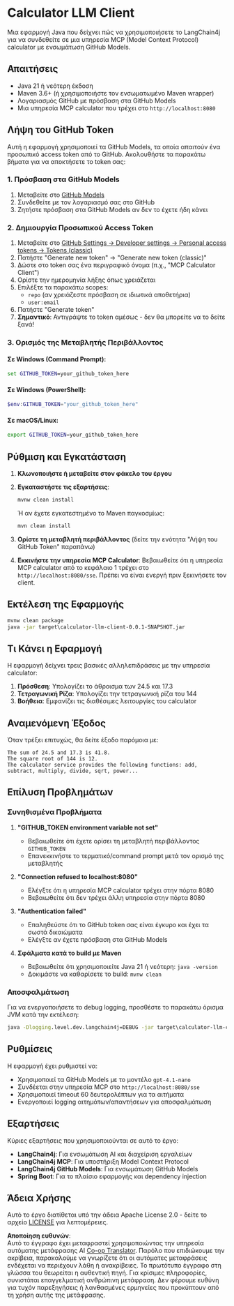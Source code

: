 <!--
CO_OP_TRANSLATOR_METADATA:
{
  "original_hash": "ac2459c0d5cc823922e3d9240a95028c",
  "translation_date": "2025-07-13T19:09:42+00:00",
  "source_file": "03-GettingStarted/03-llm-client/solution/java/README.md",
  "language_code": "el"
}
-->
# Calculator LLM Client

Μια εφαρμογή Java που δείχνει πώς να χρησιμοποιήσετε το LangChain4j για να συνδεθείτε σε μια υπηρεσία MCP (Model Context Protocol) calculator με ενσωμάτωση GitHub Models.

## Απαιτήσεις

- Java 21 ή νεότερη έκδοση
- Maven 3.6+ (ή χρησιμοποιήστε τον ενσωματωμένο Maven wrapper)
- Λογαριασμός GitHub με πρόσβαση στα GitHub Models
- Μια υπηρεσία MCP calculator που τρέχει στο `http://localhost:8080`

## Λήψη του GitHub Token

Αυτή η εφαρμογή χρησιμοποιεί τα GitHub Models, τα οποία απαιτούν ένα προσωπικό access token από το GitHub. Ακολουθήστε τα παρακάτω βήματα για να αποκτήσετε το token σας:

### 1. Πρόσβαση στα GitHub Models
1. Μεταβείτε στο [GitHub Models](https://github.com/marketplace/models)
2. Συνδεθείτε με τον λογαριασμό σας στο GitHub
3. Ζητήστε πρόσβαση στα GitHub Models αν δεν το έχετε ήδη κάνει

### 2. Δημιουργία Προσωπικού Access Token
1. Μεταβείτε στο [GitHub Settings → Developer settings → Personal access tokens → Tokens (classic)](https://github.com/settings/tokens)
2. Πατήστε "Generate new token" → "Generate new token (classic)"
3. Δώστε στο token σας ένα περιγραφικό όνομα (π.χ., "MCP Calculator Client")
4. Ορίστε την ημερομηνία λήξης όπως χρειάζεται
5. Επιλέξτε τα παρακάτω scopes:
   - `repo` (αν χρειάζεστε πρόσβαση σε ιδιωτικά αποθετήρια)
   - `user:email`
6. Πατήστε "Generate token"
7. **Σημαντικό**: Αντιγράψτε το token αμέσως - δεν θα μπορείτε να το δείτε ξανά!

### 3. Ορισμός της Μεταβλητής Περιβάλλοντος

#### Σε Windows (Command Prompt):
```cmd
set GITHUB_TOKEN=your_github_token_here
```

#### Σε Windows (PowerShell):
```powershell
$env:GITHUB_TOKEN="your_github_token_here"
```

#### Σε macOS/Linux:
```bash
export GITHUB_TOKEN=your_github_token_here
```

## Ρύθμιση και Εγκατάσταση

1. **Κλωνοποιήστε ή μεταβείτε στον φάκελο του έργου**

2. **Εγκαταστήστε τις εξαρτήσεις**:
   ```cmd
   mvnw clean install
   ```
   Ή αν έχετε εγκατεστημένο το Maven παγκοσμίως:
   ```cmd
   mvn clean install
   ```

3. **Ορίστε τη μεταβλητή περιβάλλοντος** (δείτε την ενότητα "Λήψη του GitHub Token" παραπάνω)

4. **Εκκινήστε την υπηρεσία MCP Calculator**:
   Βεβαιωθείτε ότι η υπηρεσία MCP calculator από το κεφάλαιο 1 τρέχει στο `http://localhost:8080/sse`. Πρέπει να είναι ενεργή πριν ξεκινήσετε τον client.

## Εκτέλεση της Εφαρμογής

```cmd
mvnw clean package
java -jar target\calculator-llm-client-0.0.1-SNAPSHOT.jar
```

## Τι Κάνει η Εφαρμογή

Η εφαρμογή δείχνει τρεις βασικές αλληλεπιδράσεις με την υπηρεσία calculator:

1. **Πρόσθεση**: Υπολογίζει το άθροισμα των 24.5 και 17.3
2. **Τετραγωνική Ρίζα**: Υπολογίζει την τετραγωνική ρίζα του 144
3. **Βοήθεια**: Εμφανίζει τις διαθέσιμες λειτουργίες του calculator

## Αναμενόμενη Έξοδος

Όταν τρέξει επιτυχώς, θα δείτε έξοδο παρόμοια με:

```
The sum of 24.5 and 17.3 is 41.8.
The square root of 144 is 12.
The calculator service provides the following functions: add, subtract, multiply, divide, sqrt, power...
```

## Επίλυση Προβλημάτων

### Συνηθισμένα Προβλήματα

1. **"GITHUB_TOKEN environment variable not set"**
   - Βεβαιωθείτε ότι έχετε ορίσει τη μεταβλητή περιβάλλοντος `GITHUB_TOKEN`
   - Επανεκκινήστε το τερματικό/command prompt μετά τον ορισμό της μεταβλητής

2. **"Connection refused to localhost:8080"**
   - Ελέγξτε ότι η υπηρεσία MCP calculator τρέχει στην πόρτα 8080
   - Βεβαιωθείτε ότι δεν τρέχει άλλη υπηρεσία στην πόρτα 8080

3. **"Authentication failed"**
   - Επαληθεύστε ότι το GitHub token σας είναι έγκυρο και έχει τα σωστά δικαιώματα
   - Ελέγξτε αν έχετε πρόσβαση στα GitHub Models

4. **Σφάλματα κατά το build με Maven**
   - Βεβαιωθείτε ότι χρησιμοποιείτε Java 21 ή νεότερη: `java -version`
   - Δοκιμάστε να καθαρίσετε το build: `mvnw clean`

### Αποσφαλμάτωση

Για να ενεργοποιήσετε το debug logging, προσθέστε το παρακάτω όρισμα JVM κατά την εκτέλεση:
```cmd
java -Dlogging.level.dev.langchain4j=DEBUG -jar target\calculator-llm-client-0.0.1-SNAPSHOT.jar
```

## Ρυθμίσεις

Η εφαρμογή έχει ρυθμιστεί να:
- Χρησιμοποιεί τα GitHub Models με το μοντέλο `gpt-4.1-nano`
- Συνδέεται στην υπηρεσία MCP στο `http://localhost:8080/sse`
- Χρησιμοποιεί timeout 60 δευτερολέπτων για τα αιτήματα
- Ενεργοποιεί logging αιτημάτων/απαντήσεων για αποσφαλμάτωση

## Εξαρτήσεις

Κύριες εξαρτήσεις που χρησιμοποιούνται σε αυτό το έργο:
- **LangChain4j**: Για ενσωμάτωση AI και διαχείριση εργαλείων
- **LangChain4j MCP**: Για υποστήριξη Model Context Protocol
- **LangChain4j GitHub Models**: Για ενσωμάτωση GitHub Models
- **Spring Boot**: Για το πλαίσιο εφαρμογής και dependency injection

## Άδεια Χρήσης

Αυτό το έργο διατίθεται υπό την άδεια Apache License 2.0 - δείτε το αρχείο [LICENSE](../../../../../../03-GettingStarted/03-llm-client/solution/java/LICENSE) για λεπτομέρειες.

**Αποποίηση ευθυνών**:  
Αυτό το έγγραφο έχει μεταφραστεί χρησιμοποιώντας την υπηρεσία αυτόματης μετάφρασης AI [Co-op Translator](https://github.com/Azure/co-op-translator). Παρόλο που επιδιώκουμε την ακρίβεια, παρακαλούμε να γνωρίζετε ότι οι αυτόματες μεταφράσεις ενδέχεται να περιέχουν λάθη ή ανακρίβειες. Το πρωτότυπο έγγραφο στη γλώσσα του θεωρείται η αυθεντική πηγή. Για κρίσιμες πληροφορίες, συνιστάται επαγγελματική ανθρώπινη μετάφραση. Δεν φέρουμε ευθύνη για τυχόν παρεξηγήσεις ή λανθασμένες ερμηνείες που προκύπτουν από τη χρήση αυτής της μετάφρασης.